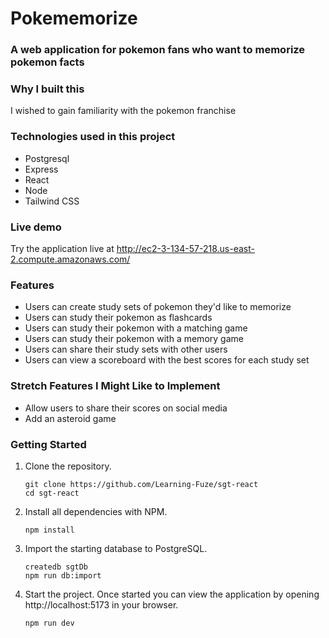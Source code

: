 # Pokememorize

### A web application for pokemon fans who want to memorize pokemon facts

### Why I built this

I wished to gain familiarity with the pokemon franchise

### Technologies used in this project

- Postgresql
- Express
- React
- Node
- Tailwind CSS

### Live demo

Try the application live at http://ec2-3-134-57-218.us-east-2.compute.amazonaws.com/

### Features

- Users can create study sets of pokemon they'd like to memorize
- Users can study their pokemon as flashcards
- Users can study their pokemon with a matching game
- Users can study their pokemon with a memory game
- Users can share their study sets with other users
- Users can view a scoreboard with the best scores for each study set

### Stretch Features I Might Like to Implement

- Allow users to share their scores on social media
- Add an asteroid game

### Getting Started

1. Clone the repository.

   ```shell
   git clone https://github.com/Learning-Fuze/sgt-react
   cd sgt-react
   ```

1. Install all dependencies with NPM.

   ```shell
   npm install
   ```

1. Import the starting database to PostgreSQL.

   ```shell
   createdb sgtDb
   npm run db:import
   ```

1. Start the project. Once started you can view the application by opening http://localhost:5173 in your browser.

   ```shell
   npm run dev
   ```
